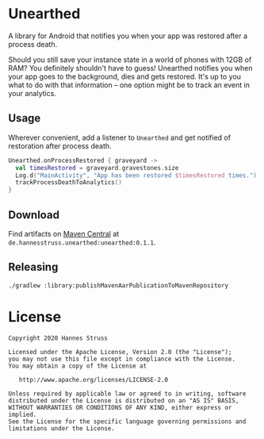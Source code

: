# Unearthed

A library for Android that notifies you when your app was restored after a
process death.

Should you still save your instance state in a world of phones with
12GB of RAM? You definitely shouldn't have to guess! Unearthed
notifies you when your app goes to the background, dies and gets
restored. It's up to you what to do with that information – one option might be
to track an event in your analytics.


## Usage

Wherever convenient, add a listener to `Unearthed` and get notified of
restoration after process death.

```kotlin
Unearthed.onProcessRestored { graveyard ->
  val timesRestored = graveyard.gravestones.size
  Log.d("MainActivity", "App has been restored $timesRestored times.")
  trackProcessDeathToAnalytics()
}
```

## Download

Find artifacts on [Maven
Central](https://search.maven.org/search?q=de.hannesstruss.unearthed)
at `de.hannesstruss.unearthed:unearthed:0.1.1`.

## Releasing

    ./gradlew :library:publishMavenAarPublicationToMavenRepository


# License

    Copyright 2020 Hannes Struss
    
    Licensed under the Apache License, Version 2.0 (the "License");
    you may not use this file except in compliance with the License.
    You may obtain a copy of the License at
    
       http://www.apache.org/licenses/LICENSE-2.0
    
    Unless required by applicable law or agreed to in writing, software
    distributed under the License is distributed on an "AS IS" BASIS,
    WITHOUT WARRANTIES OR CONDITIONS OF ANY KIND, either express or implied.
    See the License for the specific language governing permissions and
    limitations under the License.

[twitter-debate]: https://twitter.com/hannesstruss/status/1107331345762734082
